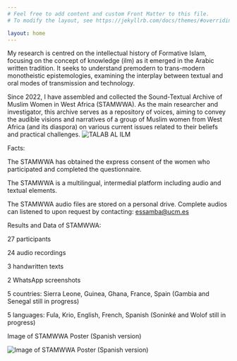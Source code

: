 ```yaml
---
# Feel free to add content and custom Front Matter to this file.
# To modify the layout, see https://jekyllrb.com/docs/themes/#overriding-theme-defaults

layout: home
---
```

My research is centred on the intellectual history of Formative Islam, focusing on the concept of knowledge (ilm) as it emerged in the Arabic written tradition. It seeks to understand premodern to trans-modern monotheistic epistemologies, examining the interplay between textual and oral modes of transmission and technology. 

Since 2022, I have assembled and collected the Sound-Textual Archive of Muslim Women in West Africa (STAMWWA). As the main researcher and investigator, this archive serves as a repository of voices, aiming to convey the audible visions and narratives of a group of Muslim women from West Africa (and its diaspora) on various current issues related to their beliefs and practical challenges. 
![TALAB AL ILM](https://github.com/EstrellaSC/STAMWWA/assets/24605835/1a770c96-cd6a-4805-a03e-5a3e181756e9)


Facts:

The STAMWWA has obtained the express consent of the women who participated and completed the questionnaire. 

The STAMWWA is a multilingual, intermedial platform including audio and textual elements. 

The STAMWWA audio files are stored on a personal drive. Complete audios can listened to upon request by contacting: essamba@ucm.es

Results and Data of STAMWWA:

27 participants

24 audio recordings

3 handwritten texts

2 WhatsApp screenshots

5 countries: Sierra Leone, Guinea, Ghana, France, Spain (Gambia and Senegal still in progress)

5 languages: Fula, Krio, English, French, Spanish (Soninké and Wolof still in progress)

Image of STAMWWA Poster (Spanish version) 

![Image of STAMWWA Poster (Spanish version)](https://github.com/EstrellaSC/STAMWWA/assets/24605835/812c8e99-d34e-4c7f-b3be-c592c9a2f536)
